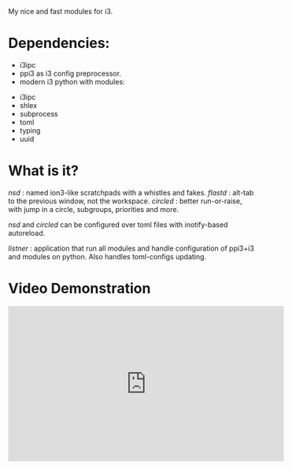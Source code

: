 My nice and fast modules for i3.

# Dependencies:

* i3ipc
* ppi3 as i3 config preprocessor.
* modern i3 python with modules:

- i3ipc
- shlex
- subprocess
- toml
- typing
- uuid

# What is it?

*nsd* : named ion3-like scratchpads with a whistles and fakes.
*flastd* : alt-tab to the previous window, not the workspace.
*circled* : better run-or-raise, with jump in a circle, subgroups, priorities
and more.

*nsd* and *circled* can be configured over toml files with inotify-based
autoreload.

*listner* : application that run all modules and handle configuration of
ppi3+i3 and modules on python. Also handles toml-configs updating.

# Video Demonstration

<iframe width="560" height="315" src="https://www.youtube.com/embed/U7eJMP0zvKc" frameborder="0" allow="autoplay; encrypted-media" allowfullscreen></iframe>
